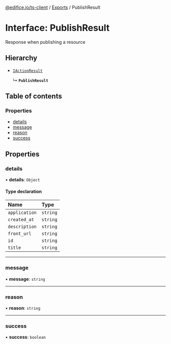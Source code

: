 [@edifice.io/ts-client](../README.md) / [Exports](../modules.md) / PublishResult

# Interface: PublishResult

Response when publishing a resource

## Hierarchy

- [`IActionResult`](IActionResult.md)

  ↳ **`PublishResult`**

## Table of contents

### Properties

- [details](PublishResult.md#details)
- [message](PublishResult.md#message)
- [reason](PublishResult.md#reason)
- [success](PublishResult.md#success)

## Properties

### details

• **details**: `Object`

#### Type declaration

| Name | Type |
| :------ | :------ |
| `application` | `string` |
| `created_at` | `string` |
| `description` | `string` |
| `front_url` | `string` |
| `id` | `string` |
| `title` | `string` |

___

### message

• **message**: `string`

___

### reason

• **reason**: `string`

___

### success

• **success**: `boolean`
